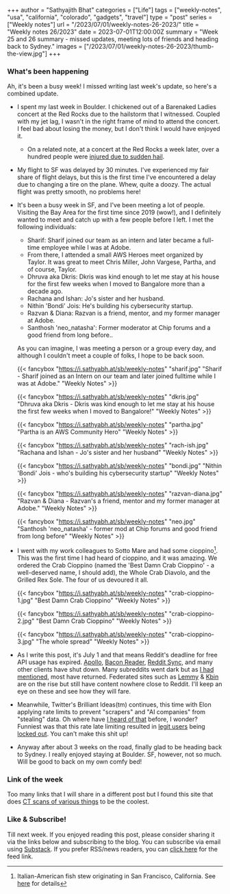 +++
author = "Sathyajith Bhat"
categories = ["Life"]
tags = ["weekly-notes", "usa", "california", "colorado", "gadgets", "travel"]
type = "post"
series = ["Weekly notes"]
url = "/2023/07/01/weekly-notes-26-2023/"
title = "Weekly notes 26/2023"
date = 2023-07-01T12:00:00Z
summary = "Week 25 and 26 summary - missed updates, meeting lots of friends and heading back to Sydney."
images = ["/2023/07/01/weekly-notes-26-2023/thumb-the-view.jpg"]
+++

### What's been happening

Ah, it's been a busy week! I missed writing last week's update, so here's a combined update.

* I spent my last week in Boulder. I chickened out of a Barenaked Ladies concert at the Red Rocks due to the hailstorm that I witnessed. Coupled with my jet lag, I wasn't in the right frame of mind to attend the concert. I feel bad about losing the money, but I don't think I would have enjoyed it.
    * On a related note, at a concert at the Red Rocks a week later, over a hundred people were [injured due to sudden hail](https://www.cnn.com/2023/06/22/weather/red-rocks-hail-louis-tomlinson-concert/index.html). 
* My flight to SF was delayed by 30 minutes. I've experienced my fair share of flight delays, but this is the first time I've encountered a delay due to changing a tire on the plane. Whew, quite a doozy. The actual flight was pretty smooth, no problems here!
* It's been a busy week in SF, and I've been meeting a lot of people. Visiting the Bay Area for the first time since 2019 (wow!), and I definitely wanted to meet and catch up with a few people before I left. I met the following individuals:
    * Sharif: Sharif joined our team as an intern and later became a full-time employee while I was at Adobe.
    * From there, I attended a small AWS Heroes meet organized by Taylor. It was great to meet Chris Miller, John Vargese, Partha, and of course, Taylor.
    * Dhruva aka Dkris: Dkris was kind enough to let me stay at his house for the first few weeks when I moved to Bangalore more than a decade ago.
    * Rachana and Ishan: Jo's sister and her husband.
    * Nithin 'Bondi' Jois: He's building his cybersecurity startup.
    * Razvan & Diana: Razvan is a friend, mentor, and my former manager at Adobe.
    * Santhosh 'neo_natasha': Former moderator at Chip forums and a good friend from long before..

    As you can imagine, I was meeting a person or a group every day, and although I couldn't meet a couple of folks, I hope to be back soon.

    {{< fancybox "https://i.sathyabh.at/sb/weekly-notes" "sharif.jpg" "Sharif - Sharif joined as an Intern on our team and later joined fulltime while I was at Adobe." "Weekly Notes" >}}

    {{< fancybox "https://i.sathyabh.at/sb/weekly-notes" "dkris.jpg" "Dhruva aka Dkris - Dkris was kind enough to let me stay at his house the first few weeks when I moved to Bangalore!" "Weekly Notes" >}}

    {{< fancybox "https://i.sathyabh.at/sb/weekly-notes" "partha.jpg" "Partha is an AWS Community Hero" "Weekly Notes" >}}

    {{< fancybox "https://i.sathyabh.at/sb/weekly-notes" "rach-ish.jpg" "Rachana and Ishan - Jo's sister and her husband" "Weekly Notes" >}}

    {{< fancybox "https://i.sathyabh.at/sb/weekly-notes" "bondi.jpg" "Nithin 'Bondi' Jois - who's building his cybersecurity startup" "Weekly Notes" >}}

    {{< fancybox "https://i.sathyabh.at/sb/weekly-notes" "razvan-diana.jpg" "Razvan & Diana - Razvan's a friend, mentor and my former manager at Adobe." "Weekly Notes" >}}

    {{< fancybox "https://i.sathyabh.at/sb/weekly-notes" "neo.jpg" "Santhosh 'neo_natasha' - former mod at Chip forums and good friend from long before" "Weekly Notes" >}}

* I went with my work colleagues to Sotto Mare and had some cioppino[^1]. This was the first time I had heard of cioppino, and it was amazing. We ordered the Crab Cioppino (named the 'Best Damn Crab Cioppino' - a well-deserved name, I should add), the Whole Crab Diavolo, and the Grilled Rex Sole. The four of us devoured it all.

    {{< fancybox "https://i.sathyabh.at/sb/weekly-notes" "crab-cioppino-1.jpg" "Best Damn Crab Cioppino" "Weekly Notes" >}}

    {{< fancybox "https://i.sathyabh.at/sb/weekly-notes" "crab-cioppino-2.jpg" "Best Damn Crab Cioppino" "Weekly Notes" >}}

    {{< fancybox "https://i.sathyabh.at/sb/weekly-notes" "crab-cioppino-3.jpg" "The whole spread" "Weekly Notes" >}}

* As I write this post, it's July 1 and that means Reddit's deadline for free API usage has expired. [Apollo](https://www.reddit.com/r/apolloapp/comments/144f6xm/apollo_will_close_down_on_june_30th_reddits/), [Bacon Reader](https://www.reddit.com/r/baconreader/comments/14egq61/baconreader_november_11_2011_june_30_2023/), [Reddit Sync](https://www.reddit.com/r/redditsync/comments/144jp3w/sync_will_shut_down_on_june_30_2023/), and many other clients have shut down. Many subreddits went dark but as [I had mentioned](/2023/06/10/weekly-notes-23-2023/), most have returned. Federated sites such as [Lemmy](https://join-lemmy.org/) & [Kbin](https://kbin.pub/en) are on the rise but still have content nowhere close to Reddit. I'll keep an eye on these and see how they will fare.

* Meanwhile, Twitter's Brilliant Ideas(tm) continues, this time with Elon applying rate limits to prevent "scrapers" and "AI companies" from "stealing" data. Oh where have [I heard of that](https://jlericson.com/2023/06/19/data_dump.html) before, I wonder? Funniest was that this rate late limiting resulted in [legit users](https://fediscience.org/@astromateusz/110640284487277951) being [locked out](https://mastodon.social/@sysop408@sfba.social/110639436283129914). You can't make this shit up!

* Anyway after about 3 weeks on the road, finally glad to be heading back to Sydney. I really enjoyed staying at Boulder. SF, however, not so much. Will be good to back on my own comfy bed! 

### Link of the week

Too many links that I will share in a different post but I found this site that does [CT scans of various things](https://www.scanofthemonth.com/) to be the coolest. 

### Like & Subscribe!

Till next week. If you enjoyed reading this post, please consider sharing it via the links below and subscribing to the blog. You can subscribe via email using [Substack](https://sathyabhat.substack.com/). If you prefer RSS/news readers, you can [click here](https://sathyabh.at/index.xml) for the feed link.

[^1]: Italian-American fish stew originating in San Francisco, California. See [here](https://en.m.wikipedia.org/wiki/Cioppino) for details